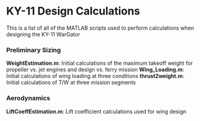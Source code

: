 # KY-11 Design Calculations
This is a list of all of the MATLAB scripts used to perform calculations when designing the KY-11 WarGator

### Preliminary Sizing
**WeightEstimation.m**: Initial calculations of the maximum takeoff weight for propeller vs. jet engines and design vs. ferry mission
**Wing_Loading.m**: Initial calculations of wing loading at three conditions
**thrust2weight.m**: Initial calculations of T/W at three mission segments

### Aerodynamics
**LiftCoeffEstimation.m**: Lift coefficient calculations used for wing design


